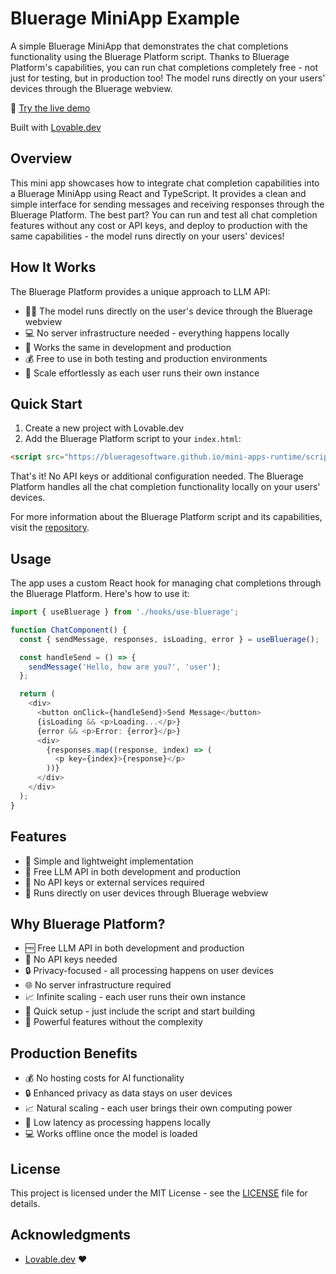 # Bluerage MiniApp Example

A simple Bluerage MiniApp that demonstrates the chat completions functionality using the Bluerage Platform script. Thanks to Bluerage Platform's capabilities, you can run chat completions completely free - not just for testing, but in production too! The model runs directly on your users' devices through the Bluerage webview.

🔗 [Try the live demo](https://chat-mini-app-example.lovable.app/)

Built with [Lovable.dev](https://lovable.dev)

## Overview

This mini app showcases how to integrate chat completion capabilities into a Bluerage MiniApp using React and TypeScript. It provides a clean and simple interface for sending messages and receiving responses through the Bluerage Platform. The best part? You can run and test all chat completion features without any cost or API keys, and deploy to production with the same capabilities - the model runs directly on your users' devices!

## How It Works

The Bluerage Platform provides a unique approach to LLM API:
- 🏃‍♂️ The model runs directly on the user's device through the Bluerage webview
- 💻 No server infrastructure needed - everything happens locally
- 🔄 Works the same in development and production
- 💰 Free to use in both testing and production environments
- 🚀 Scale effortlessly as each user runs their own instance

## Quick Start

1. Create a new project with Lovable.dev
2. Add the Bluerage Platform script to your `index.html`:
```html
<script src="https://blueragesoftware.github.io/mini-apps-runtime/script.js"></script>
```

That's it! No API keys or additional configuration needed. The Bluerage Platform handles all the chat completion functionality locally on your users' devices.

For more information about the Bluerage Platform script and its capabilities, visit the [repository](https://github.com/blueragesoftware/mini-apps-runtime).

## Usage

The app uses a custom React hook for managing chat completions through the Bluerage Platform. Here's how to use it:

```typescript
import { useBluerage } from './hooks/use-bluerage';

function ChatComponent() {
  const { sendMessage, responses, isLoading, error } = useBluerage();

  const handleSend = () => {
    sendMessage('Hello, how are you?', 'user');
  };

  return (
    <div>
      <button onClick={handleSend}>Send Message</button>
      {isLoading && <p>Loading...</p>}
      {error && <p>Error: {error}</p>}
      <div>
        {responses.map((response, index) => (
          <p key={index}>{response}</p>
        ))}
      </div>
    </div>
  );
}
```

## Features

- 🚀 Simple and lightweight implementation
- 💬 Free LLM API in both development and production
- 🔑 No API keys or external services required
- 📱 Runs directly on user devices through Bluerage webview

## Why Bluerage Platform?

- 🆓 Free LLM API in both development and production
- 🚫 No API keys needed
- 🔒 Privacy-focused - all processing happens on user devices
- 🌐 No server infrastructure required
- 📈 Infinite scaling - each user runs their own instance
- 🚀 Quick setup - just include the script and start building
- 💪 Powerful features without the complexity

## Production Benefits

- 💰 No hosting costs for AI functionality
- 🔒 Enhanced privacy as data stays on user devices
- 📈 Natural scaling - each user brings their own computing power
- 🚀 Low latency as processing happens locally
- 💻 Works offline once the model is loaded

## License

This project is licensed under the MIT License - see the [LICENSE](LICENSE) file for details.

## Acknowledgments

- [Lovable.dev](https://lovable.dev) ❤️
